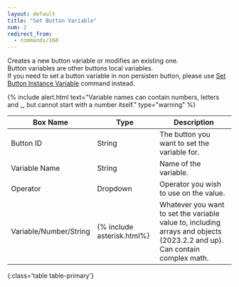 ```yaml
---
layout: default
title: "Set Button Variable"
num: 2
redirect_from:
  - commands/160
---
```


Creates a new button variable or modifies an existing one.\
Button variables are other buttons local variables.\
If you need to set a button variable in non persisten button, please use [Set Button Instance Variable](#setbuttoninstancevariable) command instead.

{% include alert.html text="Variable names can contain numbers, letters and _, but cannot start with a number itself." type="warning" %}

| Box Name | Type | Description |
|-------|--------|--------
|Button ID | String | The button you want to set the variable for.
| Variable Name | String | Name of the variable. |
| Operator | Dropdown | Operator you wish to use on the value.|
| Variable/Number/String | {% include asterisk.html%} | Whatever you want to set the variable value to, including arrays and objects (2023.2.2 and up). Can contain complex math. 
{:class='table table-primary'}






